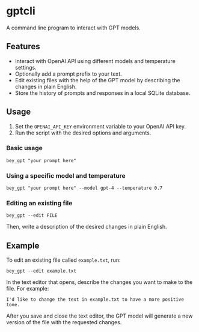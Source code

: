 # gptcli

A command line program to interact with GPT models.

## Features

- Interact with OpenAI API using different models and temperature settings.
- Optionally add a prompt prefix to your text.
- Edit existing files with the help of the GPT model by describing the changes in plain English.
- Store the history of prompts and responses in a local SQLite database.

## Usage

1. Set the `OPENAI_API_KEY` environment variable to your OpenAI API key.
2. Run the script with the desired options and arguments.

### Basic usage

```
bey_gpt "your prompt here"
```

### Using a specific model and temperature

```
bey_gpt "your prompt here" --model gpt-4 --temperature 0.7
```

### Editing an existing file

```
bey_gpt --edit FILE
```

Then, write a description of the desired changes in plain English.

## Example

To edit an existing file called `example.txt`, run:

```
bey_gpt --edit example.txt
```

In the text editor that opens, describe the changes you want to make to the file. For example:

```
I'd like to change the text in example.txt to have a more positive tone.
```

After you save and close the text editor, the GPT model will generate a new version of the file with the requested changes.
